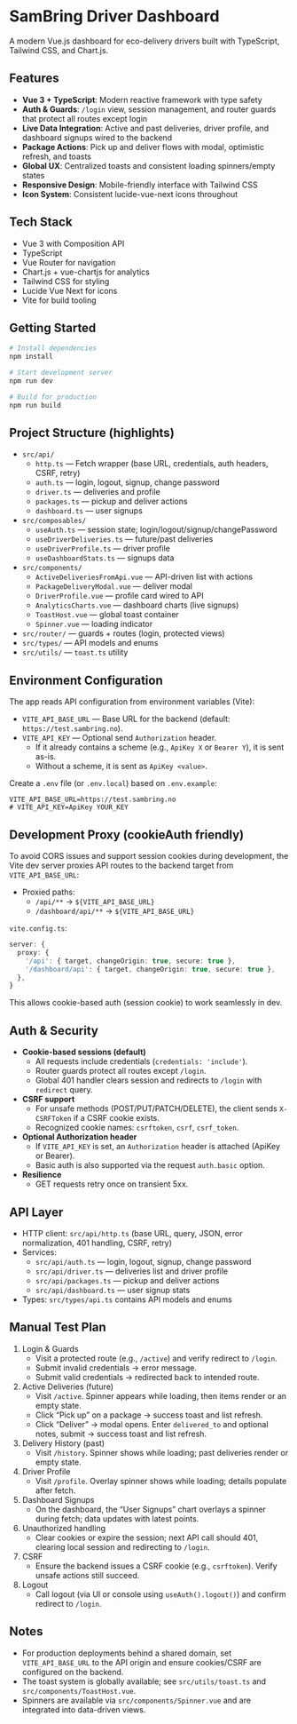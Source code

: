 
# SamBring Driver Dashboard

A modern Vue.js dashboard for eco-delivery drivers built with TypeScript, Tailwind CSS, and Chart.js.

## Features

- **Vue 3 + TypeScript**: Modern reactive framework with type safety
- **Auth & Guards**: `/login` view, session management, and router guards that protect all routes except login
- **Live Data Integration**: Active and past deliveries, driver profile, and dashboard signups wired to the backend
- **Package Actions**: Pick up and deliver flows with modal, optimistic refresh, and toasts
- **Global UX**: Centralized toasts and consistent loading spinners/empty states
- **Responsive Design**: Mobile-friendly interface with Tailwind CSS
- **Icon System**: Consistent lucide-vue-next icons throughout

## Tech Stack

- Vue 3 with Composition API
- TypeScript
- Vue Router for navigation
- Chart.js + vue-chartjs for analytics
- Tailwind CSS for styling
- Lucide Vue Next for icons
- Vite for build tooling

## Getting Started

```bash
# Install dependencies
npm install

# Start development server
npm run dev

# Build for production
npm run build
```

## Project Structure (highlights)

- `src/api/`
  - `http.ts` — Fetch wrapper (base URL, credentials, auth headers, CSRF, retry)
  - `auth.ts` — login, logout, signup, change password
  - `driver.ts` — deliveries and profile
  - `packages.ts` — pickup and deliver actions
  - `dashboard.ts` — user signups
- `src/composables/`
  - `useAuth.ts` — session state; login/logout/signup/changePassword
  - `useDriverDeliveries.ts` — future/past deliveries
  - `useDriverProfile.ts` — driver profile
  - `useDashboardStats.ts` — signups data
- `src/components/`
  - `ActiveDeliveriesFromApi.vue` — API-driven list with actions
  - `PackageDeliveryModal.vue` — deliver modal
  - `DriverProfile.vue` — profile card wired to API
  - `AnalyticsCharts.vue` — dashboard charts (live signups)
  - `ToastHost.vue` — global toast container
  - `Spinner.vue` — loading indicator
- `src/router/` — guards + routes (login, protected views)
- `src/types/` — API models and enums
- `src/utils/` — `toast.ts` utility

## Environment Configuration

The app reads API configuration from environment variables (Vite):

- `VITE_API_BASE_URL` — Base URL for the backend (default: `https://test.sambring.no`).
- `VITE_API_KEY` — Optional send `Authorization` header.
  - If it already contains a scheme (e.g., `ApiKey X` or `Bearer Y`), it is sent as-is.
  - Without a scheme, it is sent as `ApiKey <value>`.

Create a `.env` file (or `.env.local`) based on `.env.example`:

```env
VITE_API_BASE_URL=https://test.sambring.no
# VITE_API_KEY=ApiKey YOUR_KEY
```

## Development Proxy (cookieAuth friendly)

To avoid CORS issues and support session cookies during development, the Vite dev server proxies API routes to the backend target from `VITE_API_BASE_URL`:

- Proxied paths:
  - `/api/**` → `${VITE_API_BASE_URL}`
  - `/dashboard/api/**` → `${VITE_API_BASE_URL}`

`vite.config.ts`:

```ts
server: {
  proxy: {
    '/api': { target, changeOrigin: true, secure: true },
    '/dashboard/api': { target, changeOrigin: true, secure: true },
  },
}
```

This allows cookie-based auth (session cookie) to work seamlessly in dev.

## Auth & Security

- **Cookie-based sessions (default)**
  - All requests include credentials (`credentials: 'include'`).
  - Router guards protect all routes except `/login`.
  - Global 401 handler clears session and redirects to `/login` with `redirect` query.
- **CSRF support**
  - For unsafe methods (POST/PUT/PATCH/DELETE), the client sends `X-CSRFToken` if a CSRF cookie exists.
  - Recognized cookie names: `csrftoken`, `csrf`, `csrf_token`.
- **Optional Authorization header**
  - If `VITE_API_KEY` is set, an `Authorization` header is attached (ApiKey or Bearer).
  - Basic auth is also supported via the request `auth.basic` option.
- **Resilience**
  - GET requests retry once on transient 5xx.

## API Layer

- HTTP client: `src/api/http.ts` (base URL, query, JSON, error normalization, 401 handling, CSRF, retry)
- Services:
  - `src/api/auth.ts` — login, logout, signup, change password
  - `src/api/driver.ts` — deliveries list and driver profile
  - `src/api/packages.ts` — pickup and deliver actions
  - `src/api/dashboard.ts` — user signup stats
- Types: `src/types/api.ts` contains API models and enums

## Manual Test Plan

1. Login & Guards
   - Visit a protected route (e.g., `/active`) and verify redirect to `/login`.
   - Submit invalid credentials → error message.
   - Submit valid credentials → redirected back to intended route.
2. Active Deliveries (future)
   - Visit `/active`. Spinner appears while loading, then items render or an empty state.
   - Click “Pick up” on a package → success toast and list refresh.
   - Click “Deliver” → modal opens. Enter `delivered_to` and optional notes, submit → success toast and list refresh.
3. Delivery History (past)
   - Visit `/history`. Spinner shows while loading; past deliveries render or empty state.
4. Driver Profile
   - Visit `/profile`. Overlay spinner shows while loading; details populate after fetch.
5. Dashboard Signups
   - On the dashboard, the “User Signups” chart overlays a spinner during fetch; data updates with latest points.
6. Unauthorized handling
   - Clear cookies or expire the session; next API call should 401, clearing local session and redirecting to `/login`.
7. CSRF
   - Ensure the backend issues a CSRF cookie (e.g., `csrftoken`). Verify unsafe actions still succeed.
8. Logout
   - Call logout (via UI or console using `useAuth().logout()`) and confirm redirect to `/login`.

## Notes

- For production deployments behind a shared domain, set `VITE_API_BASE_URL` to the API origin and ensure cookies/CSRF are configured on the backend.
- The toast system is globally available; see `src/utils/toast.ts` and `src/components/ToastHost.vue`.
- Spinners are available via `src/components/Spinner.vue` and are integrated into data-driven views.
